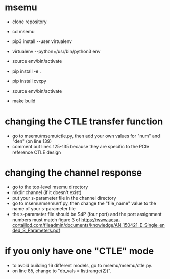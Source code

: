 # msemu

* clone repository
* cd msemu
* pip3 install --user virtualenv
* virtualenv --python=/usr/bin/python3 env
* source env/bin/activate
* pip install -e .
* pip install cvxpy

* source env/bin/activate
* make build

# changing the CTLE transfer function
* go to msemu/msemu/ctle.py, then add your own values for "num" and "den" (on line 139)
* comment out lines 125-135 because they are specific to the PCIe reference CTLE design

# changing the channel response
* go to the top-level msemu directory
* mkdir channel (if it doesn't exist)
* put your s-parameter file in the channel directory
* go to msemu/msemu/rf.py, then change the "file_name" value to the name of your s-parameter file
* the s-parameter file should be S4P (four port) and the port assignment numbers must match figure 3 of https://www.aesa-cortaillod.com/fileadmin/documents/knowledge/AN_150421_E_Single_ended_S_Parameters.pdf

# if you only have one "CTLE" mode
* to avoid building 16 different models, go to msemu/msemu/ctle.py.
* on line 85, change to "db_vals = list(range(2))".  
